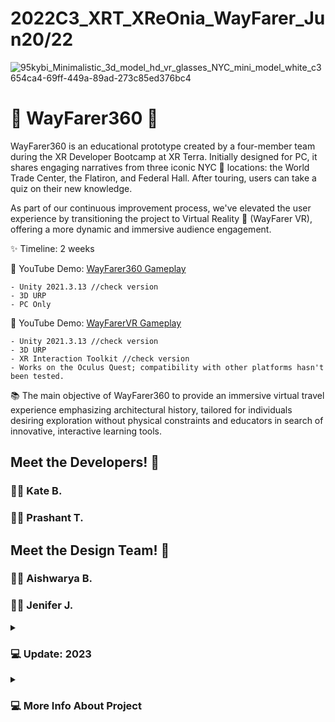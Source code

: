 # 2022C3_XRT_XReOnia_WayFarer_Jun20/22


![95kybi_Minimalistic_3d_model_hd_vr_glasses_NYC_mini_model_white_c3654ca4-69ff-449a-89ad-273c85ed376bc4](https://github.com/KateBiel/2022C3_XRT_WayFarer/assets/103016794/e6edd48e-abc1-4120-ac00-5d5785355d72)
#  🎒 WayFarer360 🚶

WayFarer360 is an educational prototype created by a four-member team during the XR Developer Bootcamp at XR Terra. Initially designed for PC, it shares engaging narratives from three iconic NYC 🗽 locations: the World Trade Center, the Flatiron, and Federal Hall. After touring, users can take a quiz on their new knowledge.

As part of our continuous improvement process, we've elevated the user experience by transitioning the project to Virtual Reality 🥽 (WayFarer VR), offering a more dynamic and immersive audience engagement. 

✨ Timeline: 2 weeks

🔴 YouTube Demo: [WayFarer360 Gameplay](https://www.youtube.com/watch?v=QFpS6PKkAqw&ab_channel=KattBiel)

    - Unity 2021.3.13 //check version
    - 3D URP
    - PC Only 


🔴 YouTube Demo: [WayFarerVR Gameplay](https://youtu.be/GtmAc1zIBew](https://www.youtube.com/watch?v=232LOK4qN9U&ab_channel=KattBiel)https://www.youtube.com/watch?v=232LOK4qN9U&ab_channel=KattBie)

    - Unity 2021.3.13 //check version
    - 3D URP
    - XR Interaction Toolkit //check version
    - Works on the Oculus Quest; compatibility with other platforms hasn't been tested. 

📚 The main objective of WayFarer360 to provide an immersive virtual travel experience emphasizing architectural history, tailored for individuals desiring exploration without physical constraints and educators in search of innovative, interactive learning tools.

## Meet the Developers! 🤝

### 👩‍💻 Kate B.
### 👨‍💻 Prashant T.‏‏‎

## Meet the Design Team! 🤝

### 👩‍🎨 Aishwarya B. 
### 👩‍🎨 ‎‏‏Jenifer J.

<details>
 <summary><h3>💻 Update: 2023</h3></summary>

I decided to use this prototype as an experimental ground for my learning. Last year, there were extended team objectives that we were unable to complete due to our limited understanding of Unity and the tight project timeline. Now, with time having passed, I've gained more experience in C# and Unity and have also acquired knowledge in UX design. It will be interesting to test my newly acquired skills to see if I can successfully implement the material I've learned and apply my problem-solving skills.

insides: 

🔴 YouTube Demo: [WayFarerVR Main Menu](https://www.youtube.com/shorts/NnH_QHluVlc)

    - In 2023, I've gained knowledge in UX design and learned about ShapesXR. Now, I'm back to make this project better. I want to create an easier-to-use interface, with a clear menu for Travel and Learn experiences.

🔴 YouTube Demo: [WayFarerVR Quiz Logic](https://www.youtube.com/watch?v=m84a_ciq5zs&ab_channel=KattBiel)

    - In 2023, I was also focused on enhancing my abilities as a developer. I created the Quiz Logic for the WayFarer prototype as an experiment, handling local registry within Unity through the use of PlayerPrefs. While the concept is relatively simple, it effectively meets all of my current needs.

</details>

<details>
 <summary><h3>💻 More Info About Project</h3></summary>
    will be added soon...
</details>

